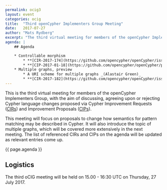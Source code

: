 ```yaml
---
permalink: ocig3
layout: event
categories: ocig
title:  "Third openCypher Implementers Group Meeting"
date:   2017-07-27
author: "Mats Rydberg"
excerpt: "The third virtual meeting for members of the openCypher Implementers Group."
agenda: |
    ## Agenda

    * Controllable morphism
        * **[CIR-2017-174](https://github.com/opencypher/openCypher/issues/174)**: Isomorphic pattern matching and configurable uniqueness _(Stefan Plantikow)_
        * **[CIP-2017-01-18](https://github.com/opencypher/openCypher/pull/175)**: Isomorphic Matching Semantics _(Stefan Plantikow)_
    * Multiple graphs, preview
        * A URI scheme for multiple graphs _(Alastair Green)_
        * **[CIR-2017-182](https://github.com/opencypher/openCypher/issues/182)**: Adding support for multiple graphs _(Stefan Plantikow)_
---
```

This is the third virtual meeting for members of the openCypher Implementers Group, with the aim of discussing, agreeing upon or rejecting Cypher language changes proposed via Cypher Improvement Requests (<a href="https://github.com/opencypher/openCypher/issues?q=is%3Aopen+is%3Aissue+label%3ACIR" target="_blank">CIRs</a>) and Improvement Proposals (<a href="/cips/" target="_blank">CIPs</a>).

This meeting will focus on proposals to change how semantics for pattern matching may be described in Cypher.
It will also introduce the topic of multiple graphs, which will be covered more extensively in the next meeting.
The list of referenced CIRs and CIPs on the agenda will be updated as relevant entries come up.

{{ page.agenda }}

## Logistics

The third oCIG meeting will be held on 15.00 - 16:30 UTC on Thursday, 27 July 2017.
